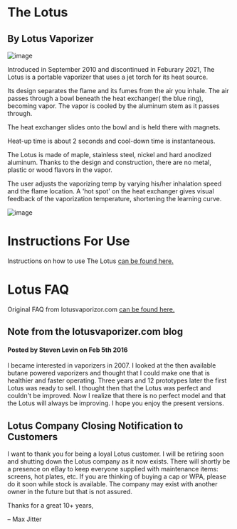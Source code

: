 # The Lotus
## By Lotus Vaporizer

![image](https://user-images.githubusercontent.com/104687767/167326782-72e6cb88-073b-4928-92c7-60cfe9a898f0.png)

Introduced in September 2010 and discontinued in Feburary 2021, The Lotus is a portable vaporizer that uses a jet torch for its heat source.

Its design separates the flame and its fumes from the air you inhale. 
The air passes through a bowl beneath the heat exchanger( the blue ring), becoming vapor.
The vapor is cooled by the aluminum stem as it passes through.

The heat exchanger slides onto the bowl and is held there with magnets.

Heat-up time is about 2 seconds and cool-down time is instantaneous.

The Lotus is made of maple, stainless steel, nickel and hard anodized aluminum. 
Thanks to the design and construction, there are no metal, plastic or wood flavors in the vapor.

The user adjusts the vaporizing temp by varying his/her inhalation speed and the flame location. 
A 'hot spot' on the heat exchanger gives visual feedback of the vaporization temperature, shortening the learning curve.

![image](https://user-images.githubusercontent.com/104687767/167319198-946bf5f1-6340-4047-ab54-4274277038e0.png)

# Instructions For Use

Instructions on how to use The Lotus [can be found here.](https://github.com/BeyondCombustion/The-Consensus/blob/main/No%20Longer%20In%20Production/Lotus/The%20Lotus/Instructions%20For%20Use.md)

# Lotus FAQ

Original FAQ from lotusvaporizor.com [can be found here.](https://github.com/BeyondCombustion/The-Consensus/blob/main/No%20Longer%20In%20Production/Lotus/The%20Lotus/FAQ.md)

## Note from the lotusvaporizer.com blog 
#### Posted by Steven Levin on Feb 5th 2016

I became interested in vaporizers in 2007. I looked at the then available butane powered vaporizers and thought that I could make one that is healthier and faster operating. Three years and 12 prototypes later the first Lotus was ready to sell. I thought then that the Lotus was perfect and couldn't be improved. Now I realize that there is no perfect model and that the Lotus will always be improving. I hope you enjoy the present versions.

## Lotus Company Closing Notification to Customers

I want to thank you for being a loyal Lotus customer. I will be retiring soon and shutting down the Lotus company as it now exists. There will shortly be a presence on eBay to keep everyone supplied with maintenance items: screens, hot plates, etc. If you are thinking of buying a cap or WPA, please do it soon while stock is available. The company may exist with another owner in the future but that is not assured. 

Thanks for a great 10+ years, 

– Max Jitter
